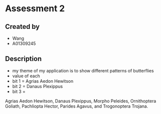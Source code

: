 # Assessment 2
## Created by
- Wang
- A01309245
## Description
- my theme of my application is to show different patterns of butterflies
- value of each 
- bit 1 = Agrias Aedon Hewitson
- bit 2 = Danaus Plexippus
- bit 3 = 


 Agrias Aedon Hewitson, Danaus Plexippus, Morpho Peleides, Ornithoptera Goliath, Pachliopta Hector, Parides Agavus,
               and Trogonoptera Trojana.